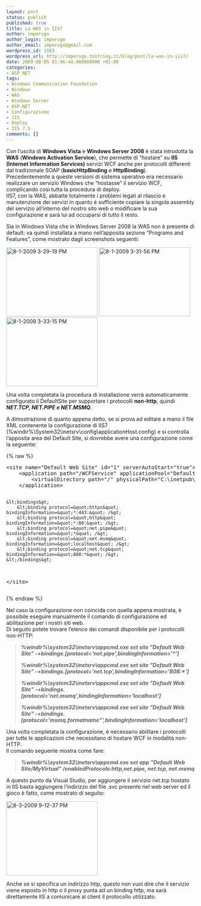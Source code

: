 ```yaml
---
layout: post
status: publish
published: true
title: La WAS in IIS7
author: imperugo
author_login: imperugo
author_email: imperugo@gmail.com
wordpress_id: 1583
wordpress_url: http://imperugo.tostring.it/blog/post/la-was-in-iis7/
date: 2009-08-05 01:46:44.000000000 +01:00
categories:
- ASP.NET
tags:
- Windows Communication Foundation
- Windows
- WAS
- Windows Server
- ASP.NET
- Configurazione
- IIS
- Deploy
- IIS 7.5
comments: []
---
```

<p>Con l&rsquo;uscita di <strong>Windows Vista</strong> e <strong>Windows Server 2008</strong> &egrave; stata introdotta la <strong>WAS</strong> (<strong>Windows Activation Service</strong>), che permette di &ldquo;hostare&rdquo; su <strong>IIS (Internet Information Services)</strong> servizi WCF anche per protocolli differenti dal tradizionale SOAP (<strong>basicHttpBinding</strong> e <strong>HttpBinding</strong>).    <br />
Precedentemente a queste versioni di sistema operativo era necessario realizzare un servizio Windows che &ldquo;hostasse&rdquo; il servizio WCF, complicando cos&igrave; tutta la procedura di deploy.    <br />
IIS7, con la WAS, abbatte totalmente i problemi legati al rilascio e manutenzione dei servizi in quanto &egrave; sufficiente copiare la singola assembly del servizio all&rsquo;interno del nostro sito web o modificare la sua configurazione e sar&agrave; lui ad occuparsi di tutto il resto.</p>
<p>Sia in Windows Vista che in Windows Server 2008 la WAS non &egrave; presente di default: va quindi installata a mano nell&rsquo;apposita sezione &ldquo;Programs and Features&rdquo;, come mostrato dagli screenshots seguenti:</p>
<p><a href="http://imperugo.tostring.it/Content/Uploaded/image/8-1-2009%203-29-19%20PM_6.png" rel="shadowbox[La-WAS-in-IIS7];options={counterType:'skip',continuous:true,animSequence:'sync'}"><img SinglelineIgnoreCase width="244" height="184" border="0" src="http://imperugo.tostring.it/Content/Uploaded/image/8-1-2009%203-29-19%20PM_thumb_2.png" alt="8-1-2009 3-29-19 PM" title="8-1-2009 3-29-19 PM" style="border: 0px none ; display: inline;" singlelineignorecase="" /></a> <a href="http://imperugo.tostring.it/Content/Uploaded/image/8-1-2009%203-31-56%20PM_2.png" rel="shadowbox[La-WAS-in-IIS7];options={counterType:'skip',continuous:true,animSequence:'sync'}"><img SinglelineIgnoreCase width="244" height="184" border="0" src="http://imperugo.tostring.it/Content/Uploaded/image/8-1-2009%203-31-56%20PM_thumb.png" alt="8-1-2009 3-31-56 PM" title="8-1-2009 3-31-56 PM" style="border: 0px none ; display: inline;" singlelineignorecase="" /></a> <a href="http://imperugo.tostring.it/Content/Uploaded/image/8-1-2009%203-33-15%20PM_2.png" rel="shadowbox[La-WAS-in-IIS7];options={counterType:'skip',continuous:true,animSequence:'sync'}"><img SinglelineIgnoreCase width="244" height="184" border="0" src="http://imperugo.tostring.it/Content/Uploaded/image/8-1-2009%203-33-15%20PM_thumb.png" alt="8-1-2009 3-33-15 PM" title="8-1-2009 3-33-15 PM" style="border: 0px none ; display: inline;" singlelineignorecase="" /></a></p>
<p>Una volta completata la procedura di installazione verr&agrave; automaticamente configurato il DefaultSite per supportare i protocolli <strong>non-http</strong>, quindi <strong><em>NET.TCP, NET.PIPE e NET.MSMQ</em></strong>.</p>
<p>A dimostrazione di quanto appena detto, se si prova ad editare a mano il file XML contenente la configurazione di IIS7 (%windir%\System32\inetsrv\config\applicationHost.config) e si controlla l&rsquo;apposita area del Default Site, si dovrebbe avere una configurazione come la seguente:</p>
{% raw %}<pre class="brush: xml; ruler: true;">
&lt;site name=&quot;Default Web Site&quot; id=&quot;1&quot; serverAutoStart=&quot;true&quot;&gt;
    &lt;application path=&quot;/WCFService&quot; applicationPool=&quot;DefaultAppPool&quot; enabledProtocols=&quot;http,net.tcp,net.pipe,net.msmq&quot;&gt;
        &lt;virtualDirectory path=&quot;/&quot; physicalPath=&quot;C:\inetpub\wwwroot\WCFService&quot; /&gt;     
    &lt;/application&gt;

    &lt;bindings&gt;
        &lt;binding protocol=&quot;https&quot; bindingInformation=&quot;*:443:&quot; /&gt;
        &lt;binding protocol=&quot;http&quot; bindingInformation=&quot;*:80:&quot; /&gt;
        &lt;binding protocol=&quot;net.pipe&quot; bindingInformation=&quot;*&quot; /&gt;
        &lt;binding protocol=&quot;net.msmq&quot; bindingInformation=&quot;localhost&quot; /&gt;
        &lt;binding protocol=&quot;net.tcp&quot; bindingInformation=&quot;808:*&quot; /&gt;
    &lt;/bindings&gt;
&lt;/site&gt; </pre>{% endraw %}
<p>Nel caso la configurazione non coincida con quella appena mostrata, &egrave; possibile eseguire manualmente il comando di configurazione ed abilitazione per i nostri siti web.   <br />
Di seguito potete trovare l&rsquo;elenco dei comandi disponibile per i protocolli non-HTTP:</p>
<blockquote>
<p><strong><em>%windir%\system32\inetsrv\appcmd.exe set site &quot;Default Web Site&quot; -+bindings.[protocol='net.pipe',bindingInformation='*']</em></strong></p>
<p><strong><em>%windir%\system32\inetsrv\appcmd.exe set site &quot;Default Web Site&quot; -+bindings.[protocol='net.tcp',bindingInformation='808:*']</em></strong></p>
<p><strong><em>%windir%\system32\inetsrv\appcmd.exe set site &quot;Default Web Site&quot; -+bindings.[protocol='net.msmq',bindingInformation='localhost']</em></strong></p>
<p><strong><em>%windir%\system32\inetsrv\appcmd.exe set site &quot;Default Web Site&quot; -+bindings.[protocol='msmq.formatname&quot;',bindingInformation='localhost']</em></strong></p>
</blockquote>
<p>Una volta completata la configurazione, &egrave; necessario abilitare i protocolli per tutte le applicazioni che necessitano di hostare WCF in modalit&agrave; non-HTTP.   <br />
Il comando seguente mostra come fare:</p>
<blockquote>
<p><strong><em>%windir%\system32\inetsrv\appcmd.exe set app &quot;Default Web Site/MyVirtual&quot; /enabledProtocols:http,net.pipe, net.tcp, net.msmq</em></strong></p>
</blockquote>
<p>A questo punto da Visual Studio, per aggiungere il servizio net.tcp hostato in IIS basta aggiungere l&rsquo;indirizzo del file .svc presente nel web server ed il gioco &egrave; fatto, come mostrato di seguito:</p>
<p><a href="http://imperugo.tostring.it/Content/Uploaded/image/8-3-2009%209-12-37%20PM_2.png" rel="shadowbox[La-WAS-in-IIS7];options={counterType:'skip',continuous:true,animSequence:'sync'}"><img SinglelineIgnoreCase width="244" height="198" border="0" src="http://imperugo.tostring.it/Content/Uploaded/image/8-3-2009%209-12-37%20PM_thumb.png" alt="8-3-2009 9-12-37 PM" title="8-3-2009 9-12-37 PM" style="border: 0px none ; display: inline;" singlelineignorecase="" /></a></p>
<p>Anche se si specifica un indirizzo http, questo non vuol dire che il servizio viene esposto in http o il proxy punta ad un binding http, ma sar&agrave; direttamente IIS a comunicare al client il protocollo utilizzato.</p>
